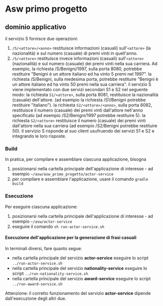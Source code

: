 # Asw primo progetto 

## dominio applicativo

il servizio S fornisce due operazioni:
 1. `/S/<attore>/<anno>` restituisce informazioni (casuali) sull'`<attore>` (la nazionalità) e sul numero (casuale) di premi vinti in        quell'anno.
2. `/S/<attore>` restituisce invece informazioni (casuali) sull'`<attore>` (nazionalità) e sul numero (casuale) dei premi vinti nella sua carriera.
Ad esempio,
la richiesta /S/Benigni/1997, sulla porta 8080, potrebbe restituire "Benigni è un attore italiano ed ha vinto 5 premi nel 1997".
la richiesta /S/Benigni, sulla medesima porta, potrebbe restituire "Benigni è un attore italiano ed ha vinto 50 premi nella sua carriera".
il servizio S viene implementato con due servizi secondari S1 e S2 nel seguente modo:
la richiesta `S1/<attore>`, sulla porta 8081, restituisce la nazionalità (casuale) dell'attore. (ad esempio la richiesta /S1/Benigni potrebbe restituire "italiano").
la richiesta `S2/<attore>/<anno>`, sulla porta 8082, restituisce il numero (casuale) dei premi vinti dall'attore nell'anno specificato (ad esempio /S2/Benigni/1997 potrebbe restituire 5).
la richiesta `S2/<attore>` restituisce il numero (casuale) dei premi vinti dall'attore nella sua carriera (ad esempio /S2/Benigni potrebbe restituire 50).
Il servizio S risponde al suo client usufruendo dei servizi S1 e S2 e integrando le loro risposte.

### Build

In pratica, per compilare e assemblare ciascuna applicazione, bisogna 
  1. posizionarsi nella cartella principale dell'applicazione di interesse - ad esempio `~/asw/asw_primo_progetto/actor-service`
  2. per compilare e assemblare l'applicazione, usare il comando `gradle build` 

### Esecuzione

Per eseguire ciascuna applicazione: 
  1. posizionarsi nella cartella principale dell'applicazione di interesse - ad esempio `~/asw/actor-service`
  2. eseguire il comando `sh run-actor-service.sh` 
  
#### Esecuzione dell'applicazione per la generazione di frasi casuali 

In terminali diversi, fare quanto segue: 
* nella cartella principale del servizio **actor-service** eseguire lo script `../run-actor-service.sh` 
* nella cartella principale del servizio **nationality-service** eseguire lo script `../run-nationality-service.sh` 
* nella cartella principale del servizio **award-service** eseguire lo script `../run-award-service.sh` 

Attenzione: il corretto funzionamento del servizio **actor-service** dipende dall'esecuzione degli altri due.

